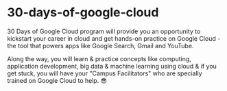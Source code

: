 # 30-days-of-google-cloud

30 Days of Google Cloud program will provide you an opportunity to kickstart your career in cloud and get hands-on practice on Google Cloud -
the tool that powers apps like Google Search, Gmail and YouTube.

Along the way, you will learn & practice concepts like computing, 
application development, big data & machine learning using cloud & if you get stuck, you will have your 
"Campus Facilitators" who are specially trained on Google Cloud to help. 😎
